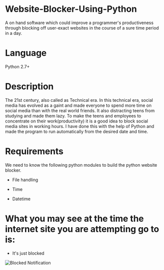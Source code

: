 # Website-Blocker-Using-Python
A on hand software which could improve a programmer's productiveness through blocking off user-exact websites in the course of a sure time period in a day.

# Language
Python 2.7+

# Description
The 21st century, also called as Technical era. In this technical era, social media has evolved as a gaint and made everyone to spend more time on social media than with the real world friends. It also distracting teens from studying and made them lazy. To make the teens and employees to concentrate on their work(productivity) it is a good idea to block social media sites in working hours. I have done this with the help of Python and made the program to run automatically from the desired date and time.

# Requirements
We need to know the following python modules to build the python website blocker.

 - File handling 
    
 - Time
    
 - Datetime
    
 # What you may see at the time the internet site you are attempting go to is:
   - It's just blocked

![Blocked Notification](https://user-images.githubusercontent.com/76250835/103396228-d7e56280-4ae6-11eb-821e-24e6d59b745c.png)

